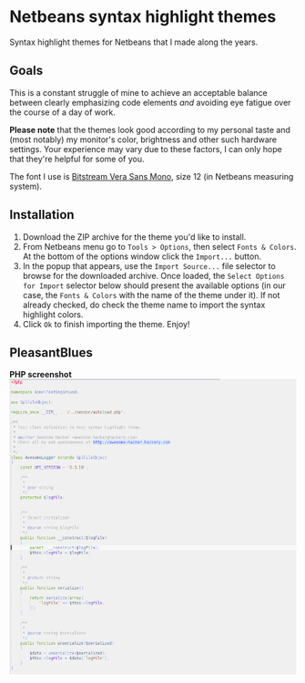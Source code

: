 # Netbeans syntax highlight themes
Syntax highlight themes for Netbeans that I made along the years.
## Goals
This is a constant struggle of mine to achieve an acceptable balance between clearly emphasizing code elements *and* avoiding eye fatigue over the course of a day of work.

**Please note** that the themes look good according to my personal taste and (most notably) my monitor's color,
brightness and other such hardware settings. Your experience may vary due to these factors, I can
only hope that they're helpful for some of you.

The font I use is [Bitstream Vera Sans Mono](http://ftp.gnome.org/pub/GNOME/sources/ttf-bitstream-vera/1.10/ ), size 12 (in Netbeans measuring system).

## Installation
1. Download the ZIP archive for the theme you'd like to install.
2. From Netbeans menu go to `Tools > Options`, then select `Fonts & Colors`. At the bottom of the options window click the `Import...` button.
3. In the popup that appears, use the `Import Source...` file selector to browse for the downloaded archive. Once loaded, the `Select Options for Import` selector below should present the available options (in our case, the `Fonts & Colors` with the name of the theme under it). If not already checked, do check the theme name to import the syntax highlight colors.
4. Click `Ok` to finish importing the theme. Enjoy!

## PleasantBlues
**PHP screenshot**
![PleasantBlues theme - PHP demo](/images/PleasantBlues/php.png)
